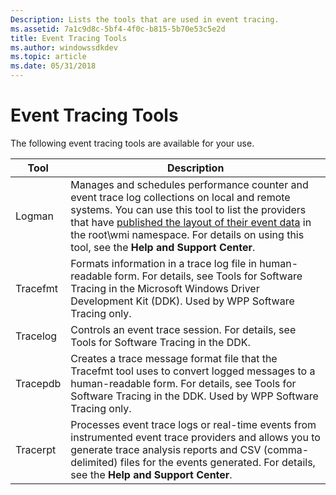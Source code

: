 ```yaml
---
Description: Lists the tools that are used in event tracing.
ms.assetid: 7a1c9d8c-5bf4-4f0c-b815-5b70e53c5e2d
title: Event Tracing Tools
ms.author: windowssdkdev
ms.topic: article
ms.date: 05/31/2018
---
```


# Event Tracing Tools

The following event tracing tools are available for your use.



| Tool     | Description                                                                                                                                                                                                                                                                                                                                |
|----------|--------------------------------------------------------------------------------------------------------------------------------------------------------------------------------------------------------------------------------------------------------------------------------------------------------------------------------------------|
| Logman   | Manages and schedules performance counter and event trace log collections on local and remote systems. You can use this tool to list the providers that have [published the layout of their event data](publishing-your-event-schema.md) in the root\\wmi namespace. For details on using this tool, see the **Help and Support Center**. |
| Tracefmt | Formats information in a trace log file in human-readable form. For details, see Tools for Software Tracing in the Microsoft Windows Driver Development Kit (DDK). Used by WPP Software Tracing only.                                                                                                                                      |
| Tracelog | Controls an event trace session. For details, see Tools for Software Tracing in the DDK.                                                                                                                                                                                                                                                   |
| Tracepdb | Creates a trace message format file that the Tracefmt tool uses to convert logged messages to a human-readable form. For details, see Tools for Software Tracing in the DDK. Used by WPP Software Tracing only.                                                                                                                            |
| Tracerpt | Processes event trace logs or real-time events from instrumented event trace providers and allows you to generate trace analysis reports and CSV (comma-delimited) files for the events generated. For details, see the **Help and Support Center**.                                                                                       |



 

 

 



